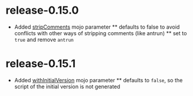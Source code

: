 
# release-0.15.0

* Added [stripComments](README.md#stripComments) mojo parameter
** defaults to false to avoid conflicts with other ways of stripping comments (like antrun)
** set to `true` and remove `antrun`

# release-0.15.1

* Added [withInitialVersion](README.md#withInitialVersion) mojo parameter
** defaults to `false`, so the script of the initial version is not generated
